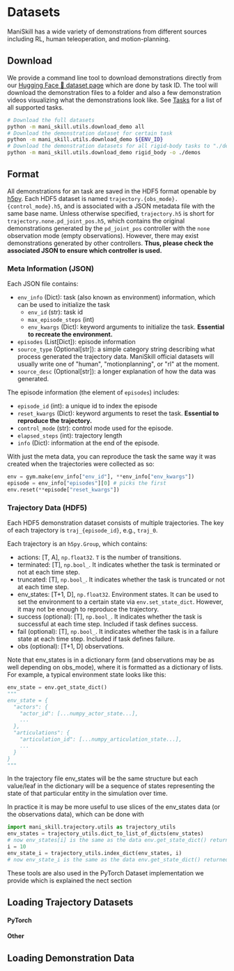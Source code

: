 # Datasets

ManiSkill has a wide variety of demonstrations from different sources including RL, human teleoperation, and motion-planning.

## Download

We provide a command line tool to download demonstrations directly from our [Hugging Face 🤗 dataset page](https://huggingface.co/datasets/haosulab/ManiSkill2) which are done by task ID. The tool will download the demonstration files to a folder and also a few demonstration videos visualizing what the demonstrations look like. See [Tasks](../concepts/environments.md) for a list of all supported tasks.

<!-- TODO: add a table here detailing the data info in detail -->
<!-- Please see our [notes](https://docs.google.com/document/d/1bBKmsR-R_7tR9LwaT1c3J26SjIWw27tWSLdHnfBR01c/edit?usp=sharing) about the details of the demonstrations. -->

```bash
# Download the full datasets
python -m mani_skill.utils.download_demo all
# Download the demonstration dataset for certain task
python -m mani_skill.utils.download_demo ${ENV_ID}
# Download the demonstration datasets for all rigid-body tasks to "./demos"
python -m mani_skill.utils.download_demo rigid_body -o ./demos
```

## Format

All demonstrations for an task are saved in the HDF5 format openable by [h5py](https://github.com/h5py/h5py). Each HDF5 dataset is named `trajectory.{obs_mode}.{control_mode}.h5`, and is associated with a JSON metadata file with the same base name. Unless otherwise specified, `trajectory.h5` is short for `trajectory.none.pd_joint_pos.h5`, which contains the original demonstrations generated by the `pd_joint_pos` controller with the `none` observation mode (empty observations). However, there may exist demonstrations generated by other controllers. **Thus, please check the associated JSON to ensure which controller is used.**
<!-- 
:::{note}
For `PickSingleYCB-v0`, `TurnFaucet-v0`, the dataset is named `{model_id}.h5` for each asset. It is due to some legacy issues, and might be changed in the future.

For `OpenCabinetDoor-v1`, `OpenCabinetDrawer-v1`, `PushChair-v1`, `MoveBucket-v1`, which are migrated from [ManiSkill1](https://github.com/haosulab/ManiSkill), trajectories are generated by the RL and `base_pd_joint_vel_arm_pd_joint_vel` controller.
::: -->

### Meta Information (JSON)

Each JSON file contains:

- `env_info` (Dict): task (also known as environment) information, which can be used to initialize the task
  - `env_id` (str): task id
  - `max_episode_steps` (int)
  - `env_kwargs` (Dict): keyword arguments to initialize the task. **Essential to recreate the environment.**
- `episodes` (List[Dict]): episode information
- `source_type` (Optional[str]): a simple category string describing what process generated the trajectory data. ManiSkill official datasets will usually write one of "human", "motionplanning", or "rl" at the moment.
- `source_desc` (Optional[str]): a longer explanation of how the data was generated.

The episode information (the element of `episodes`) includes:

- `episode_id` (int): a unique id to index the episode
- `reset_kwargs` (Dict): keyword arguments to reset the task. **Essential to reproduce the trajectory.**
- `control_mode` (str): control mode used for the episode.
- `elapsed_steps` (int): trajectory length
- `info` (Dict): information at the end of the episode.

With just the meta data, you can reproduce the task the same way it was created when the trajectories were collected as so:

```python
env = gym.make(env_info["env_id"], **env_info["env_kwargs"])
episode = env_info["episodes"][0] # picks the first
env.reset(**episode["reset_kwargs"])
```

### Trajectory Data (HDF5)

Each HDF5 demonstration dataset consists of multiple trajectories. The key of each trajectory is `traj_{episode_id}`, e.g., `traj_0`.

Each trajectory is an `h5py.Group`, which contains:

- actions: [T, A], `np.float32`. `T` is the number of transitions.
- terminated: [T], `np.bool_`. It indicates whether the task is terminated or not at each time step.
- truncated: [T], `np.bool_`. It indicates whether the task is truncated or not at each time step.
- env_states: [T+1, D], `np.float32`. Environment states. It can be used to set the environment to a certain state via `env.set_state_dict`. However, it may not be enough to reproduce the trajectory.
- success (optional): [T], `np.bool_`. It indicates whether the task is successful at each time step. Included if task defines success.
- fail (optional): [T], `np.bool_`. It indicates whether the task is in a failure state at each time step. Included if task defines failure.
- obs (optional): [T+1, D] observations.

Note that env_states is in a dictionary form (and observations may be as well depending on obs_mode), where it is formatted as a dictionary of lists. For example, a typical environment state looks like this:

```python
env_state = env.get_state_dict()
"""
env_state = {
  "actors": {
    "actor_id": [...numpy_actor_state...],
    ...
  },
  "articulations": {
    "articulation_id": [...numpy_articulation_state...],
    ...
  }
}
"""
```
In the trajectory file env_states will be the same structure but each value/leaf in the dictionary will be a sequence of states representing the state of that particular entity in the simulation over time.

In practice it is may be more useful to use slices of the env_states data (or the observations data), which can be done with
```python
import mani_skill.trajectory.utils as trajectory_utils
env_states = trajectory_utils.dict_to_list_of_dicts(env_states)
# now env_states[i] is the same as the data env.get_state_dict() returned at timestep i
i = 10
env_state_i = trajectory_utils.index_dict(env_states, i)
# now env_state_i is the same as the data env.get_state_dict() returned at timestep i
```

These tools are also used in the PyTorch Dataset implementation we provide which is explained the nect section

## Loading Trajectory Datasets

#### PyTorch


#### Other

## Loading Demonstration Data

<!-- # TODO (stao): add back replay functionality and maybe conversion -->
<!-- ## Replaying/Converting Demonstration data

To replay the demonstrations (without changing the observation mode and control mode):

```bash
# Replay and view trajectories through sapien viewer
python -m mani_skill.trajectory.replay_trajectory --traj-path demos/rigid_body/PickCube-v1/trajectory.h5 --vis

# Save videos of trajectories (to the same directory of trajectory)
python -m mani_skill.trajectory.replay_trajectory --traj-path demos/rigid_body/PickCube-v1/trajectory.h5 --save-video
```

:::{note}
The script requires `trajectory.h5` and `trajectory.json` to be both under the same directory.
:::

The raw demonstration files contain all the necessary information (e.g. initial states, actions, seeds) to reproduce a trajectory. Observations are not included since they can lead to large file sizes without postprocessing. In addition, actions in these files do not cover all control modes. Therefore, you need to convert the raw files into your desired observation and control modes. We provide a utility script that works as follows:

```bash
# Replay demonstrations with control_mode=pd_joint_delta_pos
python -m mani_skill.trajectory.replay_trajectory \
  --traj-path demos/rigid_body/PickCube-v1/trajectory.h5 \
  --save-traj --target-control-mode pd_joint_delta_pos --obs-mode none --num-procs 10
```

<details>

<summary><b>Click here</b> for important notes about the script arguments.</summary>

- `--save-traj`: save the replayed trajectory to the same folder as the original trajectory file.
- `--num-procs=10`: split trajectories to multiple processes (e.g., 10 processes) for acceleration.
- `--obs-mode=none`: specify the observation mode as `none`, i.e. not saving any observations.
- `--obs-mode=rgbd`: (not included in the script above) specify the observation mode as `rgbd` to replay the trajectory. If `--save-traj`, the saved trajectory will contain the RGBD observations. RGB images are saved as uint8 and depth images (multiplied by 1024) are saved as uint16.
- `--obs-mode=pointcloud`: (not included in the script above) specify the observation mode as `pointcloud`. We encourage you to further process the point cloud instead of using this point cloud directly.
- `--obs-mode=state`: (not included in the script above) specify the observation mode as `state`. Note that the `state` observation mode is not allowed for challenge submission.
- `--use-env-states`: For each time step $t$, after replaying the action at this time step and obtaining a new observation at $t+1$, set the environment state at time $t+1$ as the recorded environment state at time $t+1$. This is necessary for successfully replaying trajectories for the tasks migrated from ManiSkill1.
</details>

<br>

:::{note}
For soft-body tasks, please compile and generate caches (`python -m mani_skill.utils.precompile_mpm`) before running the script with multiple processes (with `--num-procs`).
:::

:::{caution}
The conversion between controllers (or action spaces) is not yet supported for mobile manipulators (e.g., used in tasks migrated from ManiSkill1).
:::

:::{caution}
Since some demonstrations are collected in a non-quasi-static way (objects are not fixed relative to the manipulator during manipulation) for some challenging tasks (e.g., `TurnFaucet` and tasks migrated from ManiSkill1), replaying actions can fail due to non-determinism in simulation. Thus, replaying trajectories by environment states is required (passing `--use-env-states`).
:::

---

We recommend using our script only for converting actions into different control modes without recording any observation information (i.e. passing `--obs-mode=none`). The reason is that (1) some observation modes, e.g. point cloud, can take much space without any post-processing, e.g., point cloud downsampling; in addition, the `state` mode for soft-body tasks also has a similar issue, since the states of those tasks are particles. (2) Some algorithms  (e.g. GAIL) require custom keys stored in the demonstration files, e.g. next-observation.

Thus we recommend that, after you convert actions into different control modes, implement your custom environment wrappers for observation processing. After this, use another script to render and save the corresponding post-processed visual demonstrations. [ManiSkill2-Learn](https://github.com/haosulab/ManiSkill2-Learn) has included such observation processing wrappers and demonstration conversion script (with multi-processing), so we recommend referring to the repo for more details. -->
